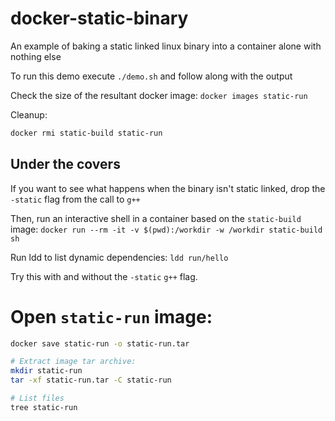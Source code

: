 # docker-static-binary

An example of baking a static linked linux binary into a container alone with nothing else

To run this demo execute `./demo.sh` and follow along with the output

Check the size of the resultant docker image:
`docker images static-run`

Cleanup:
```bash
docker rmi static-build static-run
```

## Under the covers

If you want to see what happens when the binary isn't static linked, drop the `-static` flag from the call to `g++`

Then, run an interactive shell in a container based on the `static-build` image:
`docker run --rm -it -v $(pwd):/workdir -w /workdir static-build sh`

Run ldd to list dynamic dependencies:
`ldd run/hello`

Try this with and without the `-static` `g++` flag.

# Open `static-run` image:
```bash
docker save static-run -o static-run.tar

# Extract image tar archive:
mkdir static-run
tar -xf static-run.tar -C static-run

# List files
tree static-run

```


